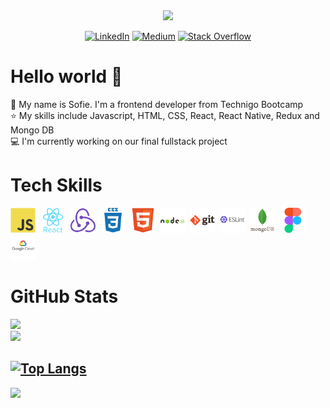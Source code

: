 <div id="header" align="center">
  
  <img src="https://media.giphy.com/media/vLlpbDafjgHystuJ0a/giphy.gif" width="100"/>
  
[![LinkedIn](https://img.shields.io/badge/LinkedIn-%230077B5.svg?logo=linkedin&logoColor=white)](https://linkedin.com/in/sofierydmark)
[![Medium](https://img.shields.io/badge/Medium-12100E?logo=medium&logoColor=white)](https://medium.com/@sofie.rydmark)
[![Stack Overflow](https://img.shields.io/badge/-Stackoverflow-FE7A16?logo=stack-overflow&logoColor=white)](https://stackoverflow.com/users/18598322) 
</div>

# Hello world 👋
🐶 My name is Sofie. I'm a frontend developer from Technigo Bootcamp<br> 
⭐ My skills include Javascript, HTML, CSS, React, React Native, Redux and Mongo DB <br>
💻 I'm currently working on our final fullstack project<br> 


# Tech Skills
<div>
  <img src="https://github.com/devicons/devicon/blob/master/icons/javascript/javascript-original.svg" title="JavaScript" alt="JavaScript" width="40" height="40"/>&nbsp;
  <img src="https://github.com/devicons/devicon/blob/master/icons/react/react-original-wordmark.svg" title="React" alt="React" width="40" height="40"/>&nbsp;
  <img src="https://github.com/devicons/devicon/blob/master/icons/redux/redux-original.svg" title="Redux" alt="Redux " width="40" height="40"/>&nbsp;
  <img src="https://github.com/devicons/devicon/blob/master/icons/css3/css3-plain-wordmark.svg"  title="CSS3" alt="CSS" width="40" height="40"/>&nbsp;
  <img src="https://github.com/devicons/devicon/blob/master/icons/html5/html5-original.svg" title="HTML5" alt="HTML" width="40" height="40"/>&nbsp;
  <img src="https://github.com/devicons/devicon/blob/master/icons/nodejs/nodejs-original-wordmark.svg" title="NodeJS" alt="NodeJS" width="40" height="40"/>&nbsp;
  <img src="https://github.com/devicons/devicon/blob/master/icons/git/git-original-wordmark.svg" title="Git" **alt="Git" width="40" height="40"/>&nbsp;
  <img src="https://github.com/devicons/devicon/blob/master/icons/eslint/eslint-original-wordmark.svg" title="Eslint" **alt="Eslint" width="40" height="40"/>&nbsp;
  <img src="https://github.com/devicons/devicon/blob/master/icons/mongodb/mongodb-original-wordmark.svg" title="MongoDB" **alt="MongoDB" width="40" height="40"/>&nbsp;
  <img src="https://github.com/devicons/devicon/blob/master/icons/figma/figma-original.svg" title="Figma" **alt="Figma" width="40" height="40"/>
  <img src="https://github.com/devicons/devicon/blob/master/icons/googlecloud/googlecloud-original-wordmark.svg" title="GoogleCloud" **alt="GoogleCloud" width="40" 
  height="40"/>
 

</div>

# GitHub Stats
![](https://github-readme-stats.vercel.app/api?username=SofieRydmark&theme=highcontrast&hide_border=true&include_all_commits=true&count_private=false)<br/>
![](https://github-readme-streak-stats.herokuapp.com/?user=SofieRydmark&theme=highcontrast&hide_border=true)<br/>

[![Top Langs](https://github-readme-stats.vercel.app/api/top-langs/?username=SofieRydmark&layout=compact&theme=vision-friendly-dark)](https://github.com/anuraghazra/github-readme-stats)
---
[![](https://visitcount.itsvg.in/api?id=SofieRydmark&icon=9&color=12)](https://visitcount.itsvg.in)


<!---
SofieRydmark/SofieRydmark is a ✨ special ✨ repository because its `README.md` (this file) appears on your GitHub profile.
You can click the Preview link to take a look at your changes.
--->

